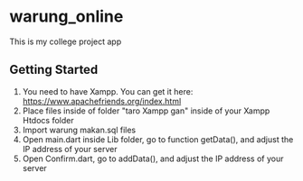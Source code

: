 # warung_online

This is my college project app

## Getting Started

1. You need to have Xampp. You can get it here: https://www.apachefriends.org/index.html
2. Place files inside of folder "taro Xampp gan" inside of your Xampp Htdocs folder
3. Import warung makan.sql files
4. Open main.dart inside Lib folder, go to function getData(), and adjust the IP address of your server
5. Open Confirm.dart, go to addData(), and adjust the IP address of your server
